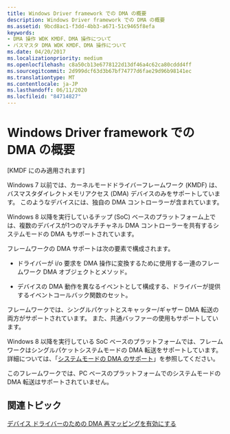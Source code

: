 ```yaml
---
title: Windows Driver framework での DMA の概要
description: Windows Driver framework での DMA の概要
ms.assetid: 9bcd8ac1-f3dd-4bb3-a671-51c9465f8efa
keywords:
- DMA 操作 WDK KMDF、DMA 操作について
- バスマスタ DMA WDK KMDF、DMA 操作について
ms.date: 04/20/2017
ms.localizationpriority: medium
ms.openlocfilehash: c8a50cb13e6778122d13df46a4c62ca80cddd4ff
ms.sourcegitcommit: 2d999dcf63d3b67bf74777d6fae29d96b98141ec
ms.translationtype: MT
ms.contentlocale: ja-JP
ms.lasthandoff: 06/11/2020
ms.locfileid: "84714827"
---
```

# <a name="introduction-to-dma-in-windows-driver-framework"></a>Windows Driver framework での DMA の概要


\[KMDF にのみ適用されます\]




Windows 7 以前では、カーネルモードドライバーフレームワーク (KMDF) は、バスマスタダイレクトメモリアクセス (DMA) デバイスのみをサポートしています。 このようなデバイスには、独自の DMA コントローラーが含まれています。

Windows 8 以降を実行しているチップ (SoC) ベースのプラットフォーム上では、複数のデバイスが1つのマルチチャネル DMA コントローラーを共有するシステムモードの DMA もサポートされています。

フレームワークの DMA サポートは次の要素で構成されます。

-   ドライバーが i/o 要求を DMA 操作に変換するために使用する一連のフレームワーク DMA オブジェクトとメソッド。

-   デバイスの DMA 動作を異なるイベントとして構成する、ドライバーが提供するイベントコールバック関数のセット。

フレームワークでは、シングルパケットとスキャッター/ギャザー DMA 転送の両方がサポートされています。 また、共通バッファーの使用もサポートしています。

Windows 8 以降を実行している SoC ベースのプラットフォームでは、フレームワークはシングルパケットシステムモードの DMA 転送をサポートしています。 詳細については、「[システムモードの DMA のサポート](supporting-system-mode-dma.md)」を参照してください。

このフレームワークでは、PC ベースのプラットフォームでのシステムモードの DMA 転送はサポートされていません。

 ## <a name="related-topics"></a>関連トピック
 
 [デバイス ドライバーのための DMA 再マッピングを有効にする](https://docs.microsoft.com/windows-hardware/drivers/pci/enabling-dma-remapping-for-device-drivers)

 





